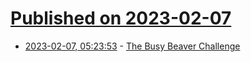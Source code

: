 # [Published on 2023-02-07](index.md)

* [2023-02-07, 05:23:53](https://news.ycombinator.com/item?id=34689081) - [The Busy Beaver Challenge](https://bbchallenge.org/)
